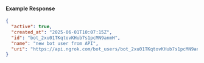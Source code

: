 <!-- Code generated for API Clients. DO NOT EDIT. -->

#### Example Response

```json
{
  "active": true,
  "created_at": "2025-06-01T10:07:15Z",
  "id": "bot_2xu01TKqtovKHub7s1pcMN9anmH",
  "name": "new bot user from API",
  "uri": "https://api.ngrok.com/bot_users/bot_2xu01TKqtovKHub7s1pcMN9anmH"
}
```
